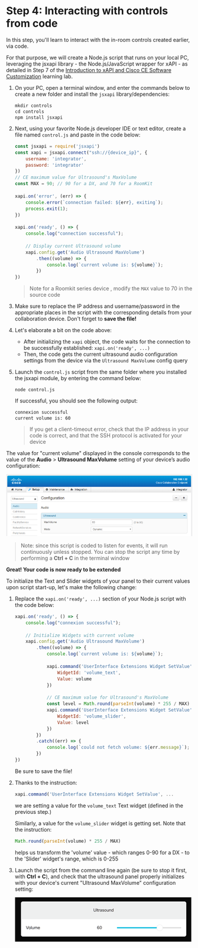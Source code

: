 # Step 4: Interacting with controls from code

In this step, you'll learn to interact with the in-room controls created earlier, via code.

For that purpose, we will create a Node.js script that runs on your local PC, leveraging the jsxapi library - the Node.js/JavaScript wrapper for xAPI - as detailed in Step 7 of the [Introduction to xAPI and Cisco CE Software Customization](https://developer.cisco.com/learning/lab/collab-xapi-intro/step/7) learning lab.

1. On your PC, open a terminal window, and enter the commands below to create a new folder and install the `jsxapi` library/dependencies:

    ```shell
    mkdir controls
    cd controls
    npm install jsxapi
    ```

2.  Next, using your favorite Node.js developer IDE or text editor, create a file named `control.js` and paste in the code below:

    ```javascript
    const jsxapi = require('jsxapi')
    const xapi = jsxapi.connect("ssh://{device_ip}", {
        username: 'integrator',
        password: 'integrator'
    })
    // CE maximum value for Ultrasound's MaxVolume
    const MAX = 90; // 90 for a DX, and 70 for a RoomKit

    xapi.on('error', (err) => {
        console.error(`connection failed: ${err}, exiting`);
        process.exit(1);
    })

    xapi.on('ready', () => {
        console.log("connection successful");

        // Display current Ultrasound volume
        xapi.config.get('Audio Ultrasound MaxVolume')
            .then((volume) => {
                console.log(`current volume is: ${volume}`);
            })
    })
    ```

    >Note for a Roomkit series device , modify the `MAX` value to 70 in the source code

3. Make sure to replace the IP address and username/password in the appropriate places in the script with the corresponding details from your collaboration device.  Don't forget to **save the file!**

4. Let's elaborate a bit on the code above:

    - After initializing the `xapi` object, the code waits for the connection to be successfully established: `xapi.on('ready', ...)`
    - Then, the code gets the current ultrasound audio configuration settings from the device via the `Ultrasound MaxVolume` config query

4. Launch the `control.js` script from the same folder where you installed the jsxapi module, by entering the command below:

    ```shell
    node control.js
    ```

    If successful, you should see the following output:

    ```shell
    connexion successful
    current volume is: 60
    ```

    >If you get a client-timeout error, check that the IP address in your code is correct, and that the SSH protocol is activated for your device

The value for "current volume" displayed in the console corresponds to the value of the **Audio** > **Ultrasound MaxVolume** setting of your device’s audio configuration:

![Ultrasound Configuration](assets/images/step4-ultrasound-configuration.png)

>Note: since this script is coded to listen for events, it will run continuously unless stopped.  You can stop the script any time by performing a **Ctrl + C** in the terminal window

**Great! Your code is now ready to be extended**

To initialize the Text and Slider widgets of your panel to their current values upon script start-up, let's make the following change:

1. Replace the `xapi.on('ready', ...)` section of your Node.js script with the code below:

    ```javascript
    xapi.on('ready', () => {
        console.log("connexion successful");

        // Initialize Widgets with current volume
        xapi.config.get('Audio Ultrasound MaxVolume')
            .then((volume) => {
                console.log(`current volume is: ${volume}`);

                xapi.command('UserInterface Extensions Widget SetValue', {
                    WidgetId: 'volume_text',
                    Value: volume
                })

                // CE maximum value for Ultrasound's MaxVolume
                const level = Math.round(parseInt(volume) * 255 / MAX)
                xapi.command('UserInterface Extensions Widget SetValue', {
                    WidgetId: 'volume_slider',
                    Value: level
                })
            })
            .catch((err) => {
                console.log(`could not fetch volume: ${err.message}`);
            })
    })
    ```
    Be sure to save the file!

1. Thanks to the instruction:

    ```javascript
    xapi.command('UserInterface Extensions Widget SetValue', ...
    ```
    
    we are setting a value for the `volume_text` Text widget (defined in the previous step.)

    Similarly, a value for the `volume_slider` widget is getting set. Note that the instruction:

    ```javascript
    Math.round(parseInt(volume) * 255 / MAX)
    ```
    
     helps us transform the 'volume' value - which ranges 0-90 for a DX - to the 'Slider' widget's range, which is 0-255

2. Launch the script from the command line again (be sure to stop it first, with **Ctrl + C**), and check that the ultrasound panel properly initializes with your device's current "Ultrasound MaxVolume" configuration setting:

    ![Ultrasound Panel](assets/images/step4-ultrasound-panel.png)
